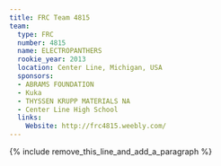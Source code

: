 ```yaml
---
title: FRC Team 4815
team:
  type: FRC
  number: 4815
  name: ELECTROPANTHERS
  rookie_year: 2013
  location: Center Line, Michigan, USA
  sponsors:
  - ABRAMS FOUNDATION
  - Kuka
  - THYSSEN KRUPP MATERIALS NA
  - Center Line High School
  links:
    Website: http://frc4815.weebly.com/
---
```


{% include remove_this_line_and_add_a_paragraph %}